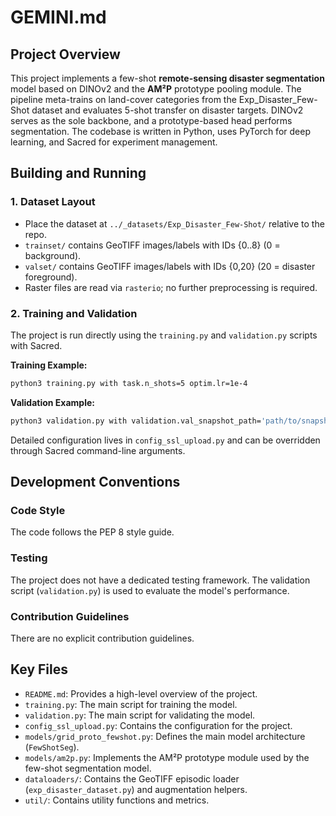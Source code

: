 # GEMINI.md

## Project Overview

This project implements a few-shot **remote-sensing disaster segmentation** model based on DINOv2 and the **AM²P** prototype pooling module. The pipeline meta-trains on land-cover categories from the Exp_Disaster_Few-Shot dataset and evaluates 5-shot transfer on disaster targets. DINOv2 serves as the sole backbone, and a prototype-based head performs segmentation. The codebase is written in Python, uses PyTorch for deep learning, and Sacred for experiment management.

## Building and Running

### 1. Dataset Layout

-   Place the dataset at `../_datasets/Exp_Disaster_Few-Shot/` relative to the repo.
-   `trainset/` contains GeoTIFF images/labels with IDs {0..8} (0 = background).
-   `valset/` contains GeoTIFF images/labels with IDs {0,20} (20 = disaster foreground).
-   Raster files are read via `rasterio`; no further preprocessing is required.

### 2. Training and Validation

The project is run directly using the `training.py` and `validation.py` scripts with Sacred.

**Training Example:**
```bash
python3 training.py with task.n_shots=5 optim.lr=1e-4
```

**Validation Example:**
```bash
python3 validation.py with validation.val_snapshot_path='path/to/snapshot.pth'
```

Detailed configuration lives in `config_ssl_upload.py` and can be overridden through Sacred command-line arguments.

## Development Conventions

### Code Style

The code follows the PEP 8 style guide.

### Testing

The project does not have a dedicated testing framework. The validation script (`validation.py`) is used to evaluate the model's performance.

### Contribution Guidelines

There are no explicit contribution guidelines.

## Key Files

-   `README.md`: Provides a high-level overview of the project.
-   `training.py`: The main script for training the model.
-   `validation.py`: The main script for validating the model.
-   `config_ssl_upload.py`: Contains the configuration for the project.
-   `models/grid_proto_fewshot.py`: Defines the main model architecture (`FewShotSeg`).
-   `models/am2p.py`: Implements the AM²P prototype module used by the few-shot segmentation model.
-   `dataloaders/`: Contains the GeoTIFF episodic loader (`exp_disaster_dataset.py`) and augmentation helpers.
-   `util/`: Contains utility functions and metrics.
